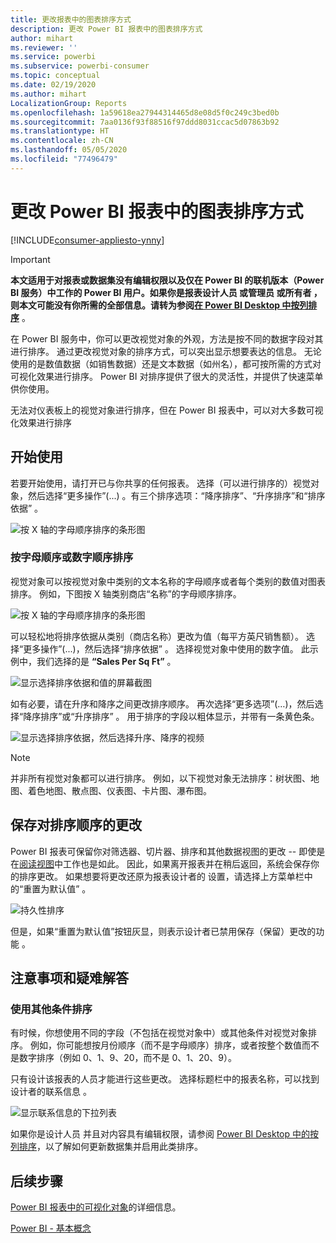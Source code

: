 ```yaml
---
title: 更改报表中的图表排序方式
description: 更改 Power BI 报表中的图表排序方式
author: mihart
ms.reviewer: ''
ms.service: powerbi
ms.subservice: powerbi-consumer
ms.topic: conceptual
ms.date: 02/19/2020
ms.author: mihart
LocalizationGroup: Reports
ms.openlocfilehash: 1a59618ea27944314465d8e08d5f0c249c3bed0b
ms.sourcegitcommit: 7aa0136f93f88516f97ddd8031ccac5d07863b92
ms.translationtype: HT
ms.contentlocale: zh-CN
ms.lasthandoff: 05/05/2020
ms.locfileid: "77496479"
---
```

# <a name="change-how-a-chart-is-sorted-in-a-power-bi-report"></a>更改 Power BI 报表中的图表排序方式

[!INCLUDE[consumer-appliesto-ynny](../includes/consumer-appliesto-ynny.md)]


> [!IMPORTANT]
> **本文适用于对报表或数据集没有编辑权限以及仅在 Power BI 的联机版本（Power BI 服务）中工作的 Power BI 用户。如果你是报表设计人员  或管理员  或所有者  ，则本文可能没有你所需的全部信息。请转为参阅[在 Power BI Desktop 中按列排序](../desktop-sort-by-column.md)** 。

在 Power BI 服务中，你可以更改视觉对象的外观，方法是按不同的数据字段对其进行排序。 通过更改视觉对象的排序方式，可以突出显示想要表达的信息。 无论使用的是数值数据（如销售数据）还是文本数据（如州名），都可按所需的方式对可视化效果进行排序。 Power BI 对排序提供了很大的灵活性，并提供了快速菜单供你使用。 

无法对仪表板上的视觉对象进行排序，但在 Power BI 报表中，可以对大多数可视化效果进行排序 

## <a name="get-started"></a>开始使用

若要开始使用，请打开已与你共享的任何报表。 选择（可以进行排序的）视觉对象，然后选择“更多操作”(...)  。有三个排序选项：“降序排序”、“升序排序”和“排序依据”    。 
    

![按 X 轴的字母顺序排序的条形图](media/end-user-change-sort/power-bi-more-actions.png)

### <a name="sort-alphabetically-or-numerically"></a>按字母顺序或数字顺序排序

视觉对象可以按视觉对象中类别的文本名称的字母顺序或者每个类别的数值对图表排序。 例如，下图按 X 轴类别商店“名称”的字母顺序排序。 

![按 X 轴的字母顺序排序的条形图](media/end-user-change-sort/powerbi-sort-category.png)

可以轻松地将排序依据从类别（商店名称）更改为值（每平方英尺销售额）。 选择“更多操作”(...)，然后选择“排序依据”   。 选择视觉对象中使用的数字值。  此示例中，我们选择的是 **“Sales Per Sq Ft”** 。

![显示选择排序依据和值的屏幕截图](media/end-user-change-sort/power-bi-sort-value.png)

如有必要，请在升序和降序之间更改排序顺序。  再次选择“更多选项”(…)，然后选择“降序排序”或“升序排序”    。 用于排序的字段以粗体显示，并带有一条黄色条。

   ![显示选择排序依据，然后选择升序、降序的视频](media/end-user-change-sort/sort.gif)

> [!NOTE]
> 并非所有视觉对象都可以进行排序。 例如，以下视觉对象无法排序：树状图、地图、着色地图、散点图、仪表图、卡片图、瀑布图。

## <a name="saving-changes-you-make-to-sort-order"></a>保存对排序顺序的更改
Power BI 报表可保留你对筛选器、切片器、排序和其他数据视图的更改 -- 即使是在[阅读视图](end-user-reading-view.md)中工作也是如此。 因此，如果离开报表并在稍后返回，系统会保存你的排序更改。  如果想要将更改还原为报表设计者的  设置，请选择上方菜单栏中的“重置为默认值”  。 

![持久性排序](media/end-user-change-sort/power-bi-reset.png)

但是，如果“重置为默认值”按钮灰显，则表示设计者已禁用保存（保留）更改的功能   。

<a name="other"></a>
## <a name="considerations-and-troubleshooting"></a>注意事项和疑难解答

### <a name="sorting-using-other-criteria"></a>使用其他条件排序
有时候，你想使用不同的字段（不包括在视觉对象中）或其他条件对视觉对象排序。  例如，你可能想按月份顺序（而不是字母顺序）排序，或者按整个数值而不是数字排序（例如 0、1、9、20，而不是 0、1、20、9）。  

只有设计该报表的人员才能进行这些更改。 选择标题栏中的报表名称，可以找到设计者的联系信息  。

![显示联系信息的下拉列表](media/end-user-change-sort/power-bi-contact.png)

如果你是设计人员  并且对内容具有编辑权限，请参阅 [Power BI Desktop 中的按列排序](../desktop-sort-by-column.md)，以了解如何更新数据集并启用此类排序。

## <a name="next-steps"></a>后续步骤
[Power BI 报表中的可视化对象](end-user-visualizations.md)的详细信息。

[Power BI - 基本概念](end-user-basic-concepts.md)
